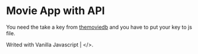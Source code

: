 # Movie App with API

You need the take a key from <a href="https://developer.themoviedb.org/">themoviedb</a> and you have to put your key to js file.

Writed with Vanilla Javascript | </>.

